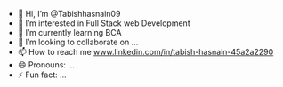 - 👋 Hi, I’m @Tabishhasnain09
- 👀 I’m interested in Full Stack web Development
- 🌱 I’m currently learning BCA
- 💞️ I’m looking to collaborate on ...
- 📫 How to reach me www.linkedin.com/in/tabish-hasnain-45a2a2290
- 😄 Pronouns: ...
- ⚡ Fun fact: ...

<!---
Tabishhasnain09/Tabishhasnain09 is a ✨ special ✨ repository because its `README.md` (this file) appears on your GitHub profile.
You can click the Preview link to take a look at your changes.
--->
